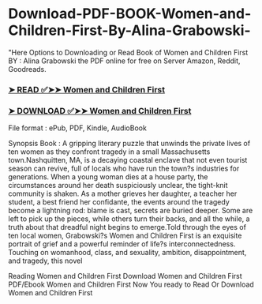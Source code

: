 # Download-PDF-BOOK-Women-and-Children-First-By-Alina-Grabowski-

"Here Options to Downloading or Read Book of Women and Children First BY : Alina Grabowski the PDF online for free on Server Amazon, Reddit, Goodreads.

### [➤ READ ✅➤➤ Women and Children First](https://en.ebooksteach.xyz/?book=123006769-women-and-children-first)
### [➤ DOWNLOAD ✅➤➤ Women and Children First](https://en.ebooksteach.xyz/?book=123006769-women-and-children-first)

File format : ePub, PDF, Kindle, AudioBook

Synopsis Book : A gripping literary puzzle that unwinds the private lives of ten women as they confront tragedy in a small Massachusetts town.Nashquitten, MA, is a decaying coastal enclave that not even tourist season can revive, full of locals who have run the town?s industries for generations. When a young woman dies at a house party, the circumstances around her death suspiciously unclear, the tight-knit community is shaken. As a mother grieves her daughter, a teacher her student, a best friend her confidante, the events around the tragedy become a lightning rod: blame is cast, secrets are buried deeper. Some are left to pick up the pieces, while others turn their backs, and all the while, a truth about that dreadful night begins to emerge.Told through the eyes of ten local women, Grabowski?s Women and Children First is an exquisite portrait of grief and a powerful reminder of life?s interconnectedness. Touching on womanhood, class, and sexuality, ambition, disappointment, and tragedy, this novel 

Reading Women and Children First
Download Women and Children First
PDF/Ebook Women and Children First
Now You ready to Read Or Download Women and Children First

